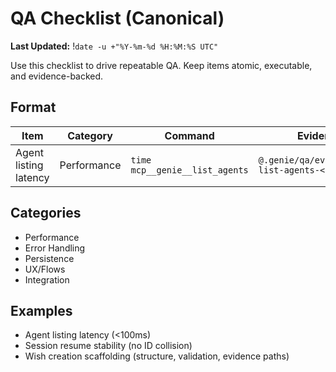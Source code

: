 # QA Checklist (Canonical)
**Last Updated:** !`date -u +"%Y-%m-%d %H:%M:%S UTC"`

Use this checklist to drive repeatable QA. Keep items atomic, executable, and evidence-backed.

## Format
| Item | Category | Command | Evidence | Status |
|------|----------|---------|----------|--------|
| Agent listing latency | Performance | `time mcp__genie__list_agents` | `@.genie/qa/evidence/cmd-list-agents-<ts>.txt` | TBD |

## Categories
- Performance
- Error Handling
- Persistence
- UX/Flows
- Integration

## Examples
- Agent listing latency (<100ms)
- Session resume stability (no ID collision)
- Wish creation scaffolding (structure, validation, evidence paths)

